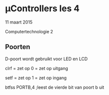 # µControllers les 4
11 maart 2015

Computertechnologie 2

## Poorten

D-poort wordt gebruikt voor LED en LCD

clrf = zet op 0 = zet op uitgang

setf = zet op 1 = zet op ingang

btfss PORTB,4	;leest de vierde bit van poort b uit

